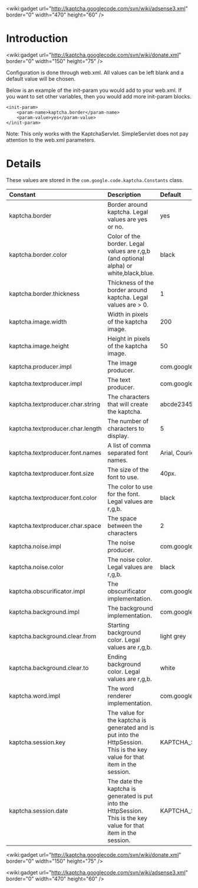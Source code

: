 &lt;wiki:gadget url="http://kaptcha.googlecode.com/svn/wiki/adsense3.xml" border="0" width="470" height="60" /&gt;

# Introduction #

&lt;wiki:gadget url="http://kaptcha.googlecode.com/svn/wiki/donate.xml" border="0" width="150" height="75" /&gt;

Configuration is done through web.xml. All values can be left blank and a default value will be chosen.

Below is an example of the init-param you would add to your web.xml. If you want to set other variables, then you would add more init-param blocks.

```
<init-param>
    <param-name>kaptcha.border</param-name>
    <param-value>yes</param-value>
</init-param>
```

Note: This only works with the KaptchaServlet. SimpleServlet does not pay attention to the web.xml parameters.

# Details #

These values are stored in the `com.google.code.kaptcha.Constants` class.

| **Constant** | **Description** | **Default** |
|:-------------|:----------------|:------------|
| kaptcha.border | Border around kaptcha. Legal values are yes or no. | yes         |
| kaptcha.border.color | Color of the border. Legal values are r,g,b (and optional alpha) or white,black,blue. | black       |
| kaptcha.border.thickness | Thickness of the border around kaptcha. Legal values are > 0. | 1           |
| kaptcha.image.width | Width in pixels of the kaptcha image. | 200         |
| kaptcha.image.height | Height in pixels of the kaptcha image. | 50          |
| kaptcha.producer.impl | The image producer. | com.google.code.kaptcha.impl.DefaultKaptcha |
| kaptcha.textproducer.impl | The text producer. | com.google.code.kaptcha.text.impl.DefaultTextCreator |
| kaptcha.textproducer.char.string | The characters that will create the kaptcha. | abcde2345678gfynmnpwx |
| kaptcha.textproducer.char.length | The number of characters to display. | 5           |
| kaptcha.textproducer.font.names | A list of comma separated font names. | Arial, Courier |
| kaptcha.textproducer.font.size | The size of the font to use. | 40px.       |
| kaptcha.textproducer.font.color | The color to use for the font. Legal values are r,g,b. | black       |
| kaptcha.textproducer.char.space | The space between the characters | 2           |
| kaptcha.noise.impl | The noise producer. | com.google.code.kaptcha.impl.DefaultNoise |
| kaptcha.noise.color | The noise color. Legal values are r,g,b. | black       |
| kaptcha.obscurificator.impl | The obscurificator implementation. | com.google.code.kaptcha.impl.WaterRipple |
| kaptcha.background.impl | The background implementation. | com.google.code.kaptcha.impl.DefaultBackground |
| kaptcha.background.clear.from | Starting background color. Legal values are r,g,b. | light grey  |
| kaptcha.background.clear.to | Ending background color. Legal values are r,g,b. | white       |
| kaptcha.word.impl | The word renderer implementation. | com.google.code.kaptcha.text.impl.DefaultWordRenderer |
| kaptcha.session.key | The value for the kaptcha is generated and is put into the HttpSession. This is the key value for that item in the session. | KAPTCHA\_SESSION\_KEY |
| kaptcha.session.date | The date the kaptcha is generated is put into the HttpSession. This is the key value for that item in the session. | KAPTCHA\_SESSION\_DATE |

&lt;wiki:gadget url="http://kaptcha.googlecode.com/svn/wiki/donate.xml" border="0" width="150" height="75" /&gt;

&lt;wiki:gadget url="http://kaptcha.googlecode.com/svn/wiki/adsense3.xml" border="0" width="470" height="60" /&gt;